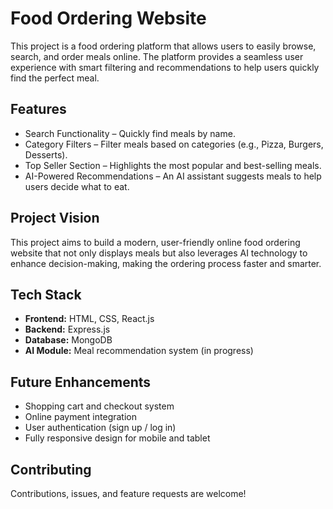# Food Ordering Website

This project is a food ordering platform that allows users to easily browse, search, and order meals online. The platform provides a seamless user experience with smart filtering and recommendations to help users quickly find the perfect meal.

## Features

- Search Functionality – Quickly find meals by name.
- Category Filters – Filter meals based on categories (e.g., Pizza, Burgers, Desserts).
- Top Seller Section – Highlights the most popular and best-selling meals.
- AI-Powered Recommendations – An AI assistant suggests meals to help users decide what to eat.

## Project Vision
This project aims to build a modern, user-friendly online food ordering website that not only displays meals but also leverages AI technology to enhance decision-making, making the ordering process faster and smarter.

## Tech Stack
- **Frontend:** HTML, CSS, React.js
- **Backend:** Express.js 
- **Database:** MongoDB
- **AI Module:** Meal recommendation system (in progress)

## Future Enhancements

- Shopping cart and checkout system
- Online payment integration
- User authentication (sign up / log in)
- Fully responsive design for mobile and tablet

## Contributing
Contributions, issues, and feature requests are welcome!
